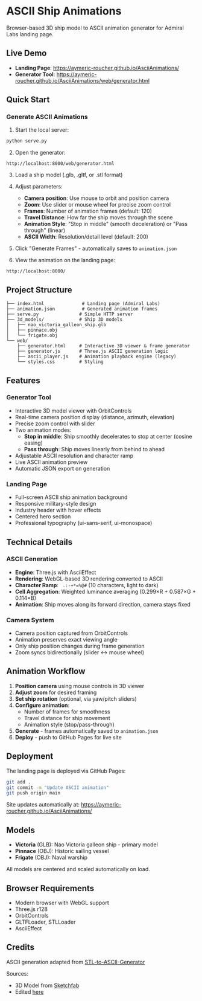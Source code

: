 # ASCII Ship Animations

Browser-based 3D ship model to ASCII animation generator for Admiral Labs landing page.

## Live Demo

- **Landing Page**: https://aymeric-roucher.github.io/AsciiAnimations/
- **Generator Tool**: https://aymeric-roucher.github.io/AsciiAnimations/web/generator.html

## Quick Start

### Generate ASCII Animations

1. Start the local server:
```bash
python serve.py
```

2. Open the generator:
```
http://localhost:8000/web/generator.html
```

3. Load a ship model (.glb, .gltf, or .stl format)

4. Adjust parameters:
   - **Camera position**: Use mouse to orbit and position camera
   - **Zoom**: Use slider or mouse wheel for precise zoom control
   - **Frames**: Number of animation frames (default: 120)
   - **Travel Distance**: How far the ship moves through the scene
   - **Animation Style**: "Stop in middle" (smooth deceleration) or "Pass through" (linear)
   - **ASCII Width**: Resolution/detail level (default: 200)

5. Click "Generate Frames" - automatically saves to `animation.json`

6. View the animation on the landing page:
```
http://localhost:8000/
```

## Project Structure

```
├── index.html              # Landing page (Admiral Labs)
├── animation.json          # Generated animation frames
├── serve.py               # Simple HTTP server
├── 3d_models/             # Ship 3D models
│   ├── nao_victoria_galleon_ship.glb
│   ├── pinnace.obj
│   └── frigate.obj
└── web/
    ├── generator.html     # Interactive 3D viewer & frame generator
    ├── generator.js       # Three.js ASCII generation logic
    ├── ascii_player.js    # Animation playback engine (legacy)
    └── styles.css         # Styling
```

## Features

### Generator Tool
- Interactive 3D model viewer with OrbitControls
- Real-time camera position display (distance, azimuth, elevation)
- Precise zoom control with slider
- Two animation modes:
  - **Stop in middle**: Ship smoothly decelerates to stop at center (cosine easing)
  - **Pass through**: Ship moves linearly from behind to ahead
- Adjustable ASCII resolution and character ramp
- Live ASCII animation preview
- Automatic JSON export on generation

### Landing Page
- Full-screen ASCII ship animation background
- Responsive military-style design
- Industry header with hover effects
- Centered hero section
- Professional typography (ui-sans-serif, ui-monospace)

## Technical Details

### ASCII Generation
- **Engine**: Three.js with AsciiEffect
- **Rendering**: WebGL-based 3D rendering converted to ASCII
- **Character Ramp**: ` .:-+*=%@#` (10 characters, light to dark)
- **Cell Aggregation**: Weighted luminance averaging (0.299×R + 0.587×G + 0.114×B)
- **Animation**: Ship moves along its forward direction, camera stays fixed

### Camera System
- Camera position captured from OrbitControls
- Animation preserves exact viewing angle
- Only ship position changes during frame generation
- Zoom syncs bidirectionally (slider ↔ mouse wheel)

## Animation Workflow

1. **Position camera** using mouse controls in 3D viewer
2. **Adjust zoom** for desired framing
3. **Set ship rotation** (optional, via yaw/pitch sliders)
4. **Configure animation**:
   - Number of frames for smoothness
   - Travel distance for ship movement
   - Animation style (stop/pass-through)
5. **Generate** - frames automatically saved to `animation.json`
6. **Deploy** - push to GitHub Pages for live site

## Deployment

The landing page is deployed via GitHub Pages:

```bash
git add .
git commit -m "Update ASCII animation"
git push origin main
```

Site updates automatically at: https://aymeric-roucher.github.io/AsciiAnimations/

## Models

- **Victoria** (GLB): Nao Victoria galleon ship - primary model
- **Pinnace** (OBJ): Historic sailing vessel
- **Frigate** (OBJ): Naval warship

All models are centered and scaled automatically on load.

## Browser Requirements

- Modern browser with WebGL support
- Three.js r128
- OrbitControls
- GLTFLoader, STLLoader
- AsciiEffect

## Credits

ASCII generation adapted from [STL-to-ASCII-Generator](https://github.com/AndrewSink/STL-to-ASCII-Generator/)

Sources: 
- 3D Model from [Sketchfab](https://sketchfab.com/3d-models/russian-chebeque-minerva-634837dd7f314aefa848e4c16fa5304d)
- Edited [here](https://threejs.org/editor/)